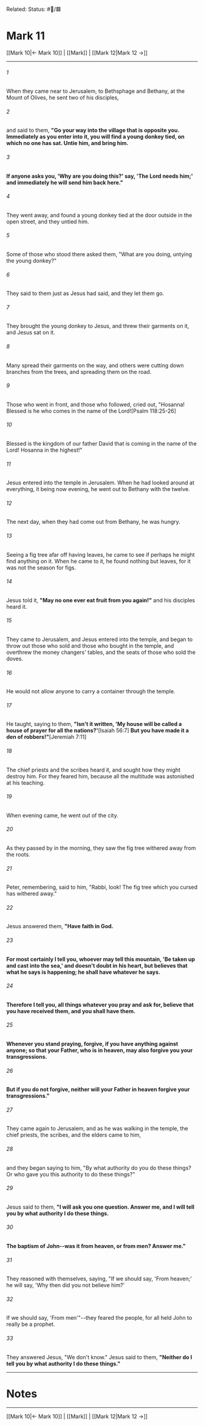 Related:
Status: #📖/🟥
# Mark 11

[[Mark 10|← Mark 10]] | [[Mark]] | [[Mark 12|Mark 12 →]]
***



###### 1 
When they came near to Jerusalem, to Bethsphage and Bethany, at the Mount of Olives, he sent two of his disciples, 

###### 2 
and said to them, **"Go your way into the village that is opposite you. Immediately as you enter into it, you will find a young donkey tied, on which no one has sat. Untie him, and bring him.** 

###### 3 
**If anyone asks you, 'Why are you doing this?' say, 'The Lord needs him;' and immediately he will send him back here."** 

###### 4 
They went away, and found a young donkey tied at the door outside in the open street, and they untied him. 

###### 5 
Some of those who stood there asked them, "What are you doing, untying the young donkey?" 

###### 6 
They said to them just as Jesus had said, and they let them go. 

###### 7 
They brought the young donkey to Jesus, and threw their garments on it, and Jesus sat on it. 

###### 8 
Many spread their garments on the way, and others were cutting down branches from the trees, and spreading them on the road. 

###### 9 
Those who went in front, and those who followed, cried out, "Hosanna! Blessed is he who comes in the name of the Lord!<crossref intro="11:9">[Psalm 118:25-26]</crossref> 

###### 10 
Blessed is the kingdom of our father David that is coming in the name of the Lord! Hosanna in the highest!" 

###### 11 
Jesus entered into the temple in Jerusalem. When he had looked around at everything, it being now evening, he went out to Bethany with the twelve. 

###### 12 
The next day, when they had come out from Bethany, he was hungry. 

###### 13 
Seeing a fig tree afar off having leaves, he came to see if perhaps he might find anything on it. When he came to it, he found nothing but leaves, for it was not the season for figs. 

###### 14 
Jesus told it, **"May no one ever eat fruit from you again!"** and his disciples heard it. 

###### 15 
They came to Jerusalem, and Jesus entered into the temple, and began to throw out those who sold and those who bought in the temple, and overthrew the money changers' tables, and the seats of those who sold the doves. 

###### 16 
He would not allow anyone to carry a container through the temple. 

###### 17 
He taught, saying to them, **"Isn't it written, 'My house will be called a house of prayer for all the nations?'**<crossref intro="11:17">[Isaiah 56:7]</crossref> **But you have made it a den of robbers!"**<crossref intro="11:17">[Jeremiah 7:11]</crossref> 

###### 18 
The chief priests and the scribes heard it, and sought how they might destroy him. For they feared him, because all the multitude was astonished at his teaching. 

###### 19 
When evening came, he went out of the city. 

###### 20 
As they passed by in the morning, they saw the fig tree withered away from the roots. 

###### 21 
Peter, remembering, said to him, "Rabbi, look! The fig tree which you cursed has withered away." 

###### 22 
Jesus answered them, **"Have faith in God.** 

###### 23 
**For most certainly I tell you, whoever may tell this mountain, 'Be taken up and cast into the sea,' and doesn't doubt in his heart, but believes that what he says is happening; he shall have whatever he says.** 

###### 24 
**Therefore I tell you, all things whatever you pray and ask for, believe that you have received them, and you shall have them.** 

###### 25 
**Whenever you stand praying, forgive, if you have anything against anyone; so that your Father, who is in heaven, may also forgive you your transgressions.** 

###### 26 
**But if you do not forgive, neither will your Father in heaven forgive your transgressions."** 

###### 27 
They came again to Jerusalem, and as he was walking in the temple, the chief priests, the scribes, and the elders came to him, 

###### 28 
and they began saying to him, "By what authority do you do these things? Or who gave you this authority to do these things?" 

###### 29 
Jesus said to them, **"I will ask you one question. Answer me, and I will tell you by what authority I do these things.** 

###### 30 
**The baptism of John--was it from heaven, or from men? Answer me."** 

###### 31 
They reasoned with themselves, saying, "If we should say, 'From heaven;' he will say, 'Why then did you not believe him?' 

###### 32 
If we should say, 'From men'"--they feared the people, for all held John to really be a prophet. 

###### 33 
They answered Jesus, "We don't know." Jesus said to them, **"Neither do I tell you by what authority I do these things."**

---
# Notes


***
[[Mark 10|← Mark 10]] | [[Mark]] | [[Mark 12|Mark 12 →]]
